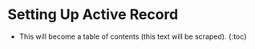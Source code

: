 # Setting Up Active Record

* This will become a table of contents (this text will be scraped).
{:toc}